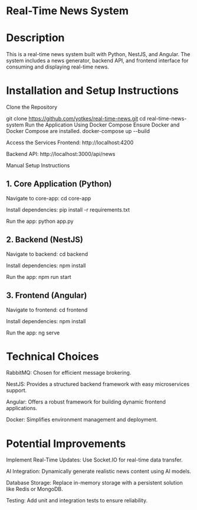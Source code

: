 # Real-Time News System

# Description
This is a real-time news system built with Python, NestJS, and Angular. The system includes a news generator, backend API, and frontend interface for consuming and displaying real-time news.

# Installation and Setup Instructions
Clone the Repository

git clone https://github.com/yotkes/real-time-news.git
cd real-time-news-system
Run the Application Using Docker Compose
Ensure Docker and Docker Compose are installed.
docker-compose up --build

Access the Services
Frontend: http://localhost:4200

Backend API: http://localhost:3000/api/news

Manual Setup Instructions
## 1. Core Application (Python)

Navigate to core-app:
cd core-app

Install dependencies:
pip install -r requirements.txt

Run the app:
python app.py

## 2. Backend (NestJS)

Navigate to backend:
cd backend


Install dependencies:
npm install

Run the app:
npm run start

## 3. Frontend (Angular)

Navigate to frontend:
cd frontend

Install dependencies:
npm install

Run the app:
ng serve

# Technical Choices
RabbitMQ: Chosen for efficient message brokering.

NestJS: Provides a structured backend framework with easy microservices support.

Angular: Offers a robust framework for building dynamic frontend applications.

Docker: Simplifies environment management and deployment.

# Potential Improvements
Implement Real-Time Updates: Use Socket.IO for real-time data transfer.

AI Integration: Dynamically generate realistic news content using AI models.

Database Storage: Replace in-memory storage with a persistent solution like Redis or MongoDB.

Testing: Add unit and integration tests to ensure reliability.
